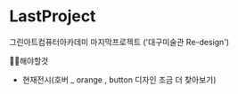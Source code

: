 # LastProject

그린아트컴퓨터아카데미 마지막프로젝트 ('대구미술관 Re-design')

✍🏻해야할것

- 현재전시(호버 \_ orange , button 디자인 조금 더 찾아보기)
